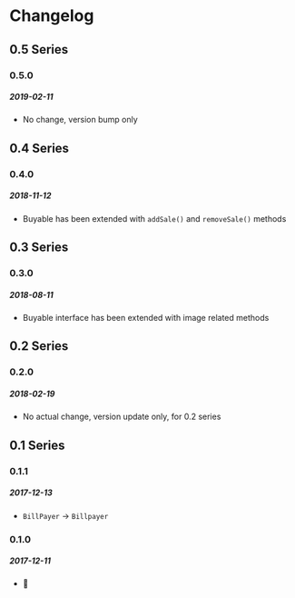 # Changelog

## 0.5 Series

### 0.5.0
##### 2019-02-11

- No change, version bump only

## 0.4 Series

### 0.4.0
##### 2018-11-12

- Buyable has been extended with `addSale()` and `removeSale()` methods

## 0.3 Series

### 0.3.0
##### 2018-08-11

- Buyable interface has been extended with image related methods

## 0.2 Series

### 0.2.0
##### 2018-02-19

- No actual change, version update only, for 0.2 series

## 0.1 Series

### 0.1.1
##### 2017-12-13

- `BillPayer` -> `Billpayer`

### 0.1.0
##### 2017-12-11

- 🚀
